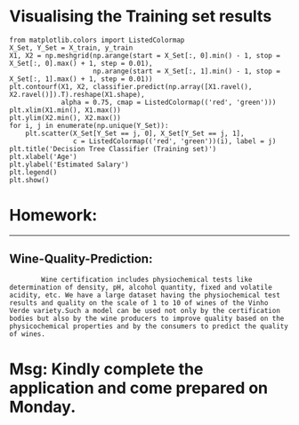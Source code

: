 # Visualising the Training set results

    from matplotlib.colors import ListedColormap
    X_Set, Y_Set = X_train, y_train
    X1, X2 = np.meshgrid(np.arange(start = X_Set[:, 0].min() - 1, stop = X_Set[:, 0].max() + 1, step = 0.01),
                         np.arange(start = X_Set[:, 1].min() - 1, stop = X_Set[:, 1].max() + 1, step = 0.01))
    plt.contourf(X1, X2, classifier.predict(np.array([X1.ravel(), X2.ravel()]).T).reshape(X1.shape),
                 alpha = 0.75, cmap = ListedColormap(('red', 'green')))
    plt.xlim(X1.min(), X1.max())
    plt.ylim(X2.min(), X2.max())
    for i, j in enumerate(np.unique(Y_Set)):
        plt.scatter(X_Set[Y_Set == j, 0], X_Set[Y_Set == j, 1],
                    c = ListedColormap(('red', 'green'))(i), label = j)
    plt.title('Decision Tree Classifier (Training set)')
    plt.xlabel('Age')
    plt.ylabel('Estimated Salary')
    plt.legend()
    plt.show()


# Homework:
--------------
    
## Wine-Quality-Prediction:
    
            Wine certification includes physiochemical tests like determination of density, pH, alcohol quantity, fixed and volatile acidity, etc. We have a large dataset having the physiochemical test results and quality on the scale of 1 to 10 of wines of the Vinho Verde variety.Such a model can be used not only by the certification bodies but also by the wine producers to improve quality based on the physicochemical properties and by the consumers to predict the quality of wines.


# Msg: Kindly complete the application and come prepared on Monday.
